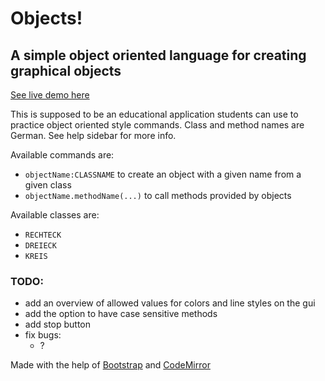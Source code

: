 # Objects!
## A simple object oriented language for creating graphical objects

[See live demo here](https://chriswainformatik.github.io/objects/)

This is supposed to be an educational application students can use to practice object oriented style commands. Class and method names are German. See help sidebar for more info.

Available commands are:
 - `objectName:CLASSNAME` to create an object with a given name from a given class
 - `objectName.methodName(...)` to call methods provided by objects
  
Available classes are:
 - `RECHTECK`
 - `DREIECK`
 - `KREIS`

### TODO:
 - add an overview of allowed values for colors and line styles on the gui
 - add the option to have case sensitive methods
 - add stop button
 - fix bugs:
   - ?

Made with the help of [Bootstrap](https://getbootstrap.com/) and [CodeMirror](https://codemirror.net/)
